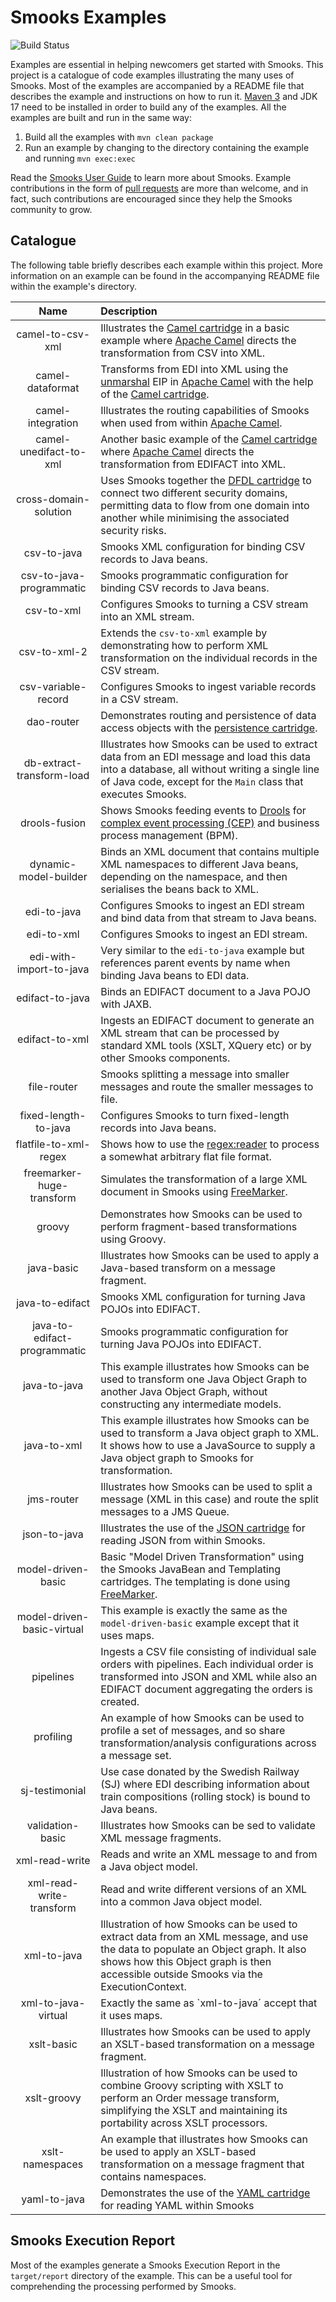 Smooks Examples
===============

![Build Status](https://github.com/smooks/smooks-examples/workflows/CI/badge.svg)

Examples are essential in helping newcomers get started with Smooks. This project is a catalogue of code examples illustrating the many uses of Smooks. Most of the examples are accompanied by a README file that describes the example and instructions on how to run it. [Maven 3](https://maven.apache.org/) and JDK 17 need to be installed in order to build any of the examples. All the examples are built and run in the same way:

1. Build all the examples with `mvn clean package`
2. Run an example by changing to the directory containing the example and running `mvn exec:exec`

Read the [Smooks User Guide](https://www.smooks.org/v2/documentation/) to learn more about Smooks. Example contributions in the form of [pull requests](https://github.com/smooks/smooks-examples/pulls) are more than welcome, and in fact, such contributions are encouraged since they help the Smooks community to grow.

## Catalogue

The following table briefly describes each example within this project. More information on an example can be found in the accompanying README file within the example's directory.

|           **Name**           | **Description**                                                                                                                                                                                                                                                                                                                               |
|:----------------------------:|:----------------------------------------------------------------------------------------------------------------------------------------------------------------------------------------------------------------------------------------------------------------------------------------------------------------------------------------------|
|       camel-to-csv-xml       | Illustrates the [Camel cartridge](https://github.com/smooks/smooks-camel-cartridge) in a basic example where [Apache Camel](https://camel.apache.org/) directs the transformation from CSV into XML.                                                                                                                                          |
|       camel-dataformat       | Transforms from EDI into XML using the [unmarshal](https://camel.apache.org/components/next/eips/unmarshal-eip.html) EIP in [Apache Camel](https://camel.apache.org/) with the help of the [Camel cartridge](https://github.com/smooks/smooks-camel-cartridge).                                                                               |
|      camel-integration       | Illustrates the routing capabilities of Smooks when used from within [Apache Camel](https://camel.apache.org/).                                                                                                                                                                                                                               |
|    camel-unedifact-to-xml    | Another basic example of the [Camel cartridge](https://github.com/smooks/smooks-camel-cartridge) where [Apache Camel](https://camel.apache.org/) directs the transformation from EDIFACT into XML.                                                                                                                                            |
|    cross-domain-solution     | Uses Smooks together the [DFDL cartridge](https://github.com/smooks/smooks-dfdl-cartridge) to connect two different security domains, permitting data to flow from one domain into another while minimising the associated security risks.                                                                                                    |
|         csv-to-java          | Smooks XML configuration for binding CSV records to Java beans.                                                                                                                                                                                                                                                                               |
|   csv-to-java-programmatic   | Smooks programmatic configuration for binding CSV records to Java beans.                                                                                                                                                                                                                                                                      |
|          csv-to-xml          | Configures Smooks to turning a CSV stream into an XML stream.                                                                                                                                                                                                                                                                                 |
|         csv-to-xml-2         | Extends the `csv-to-xml` example by demonstrating how to perform XML transformation on the individual records in the CSV stream.                                                                                                                                                                                                              |
|     csv-variable-record      | Configures Smooks to ingest variable records in a CSV stream.                                                                                                                                                                                                                                                                                 |
|          dao-router          | Demonstrates routing and persistence of data access objects with the [persistence cartridge](https://github.com/smooks/smooks-persistence-cartridge).                                                                                                                                                                                         |
|  db-extract-transform-load   | Illustrates how Smooks can be used to extract data from an EDI message and load this data into a database, all without writing a single line of Java code, except for the `Main` class that executes Smooks.                                                                                                                                  |
|        drools-fusion         | Shows Smooks feeding events to [Drools](https://www.drools.org/) for [complex event processing (CEP)](https://en.wikipedia.org/wiki/Complex_event_processing) and business process management (BPM).                                                                                                                                          |
|    dynamic-model-builder     | Binds an XML document that contains multiple XML namespaces to different Java beans, depending on the namespace, and then serialises the beans back to XML.                                                                                                                                                                                   |
|         edi-to-java          | Configures Smooks to ingest an EDI stream and bind data from that stream to Java beans.                                                                                                                                                                                                                                                       |
|          edi-to-xml          | Configures Smooks to ingest an EDI stream.                                                                                                                                                                                                                                                                                                    |
|   edi-with-import-to-java    | Very similar to the `edi-to-java` example but references parent events by name when binding Java beans to EDI data.                                                                                                                                                                                                                           |
|       edifact-to-java        | Binds an EDIFACT document to a Java POJO with JAXB.                                                                                                                                                                                                                                                                                           |
|        edifact-to-xml        | Ingests an EDIFACT document to generate an XML stream that can be processed by standard XML tools (XSLT, XQuery etc) or by other Smooks components.                                                                                                                                                                                           |
|         file-router          | Smooks splitting a message into smaller messages and route the smaller messages to file.                                                                                                                                                                                                                                                      |
|     fixed-length-to-java     | Configures Smooks to turn fixed-length records into Java beans.                                                                                                                                                                                                                                                                               |
|    flatfile-to-xml-regex     | Shows how to use the <regex:reader> to process a somewhat arbitrary flat file format.                                                                                                                                                                                                                                                         |
|  freemarker-huge-transform   | Simulates the transformation of a large XML document in Smooks using [FreeMarker](https://freemarker.apache.org/index.html).                                                                                                                                                                                                                  |
|            groovy            | Demonstrates how Smooks can be used to perform fragment-based transformations using Groovy.                                                                                                                                                                                                                                                   |
|          java-basic          | Illustrates how Smooks can be used to apply a Java-based transform on a message fragment.                                                                                                                                                                                                                                                     |
|       java-to-edifact        | Smooks XML configuration for turning Java POJOs into EDIFACT.                                                                                                                                                                                                                                                                                 |
| java-to-edifact-programmatic | Smooks programmatic configuration for turning Java POJOs into EDIFACT.                                                                                                                                                                                                                                                                        |
|         java-to-java         | This example illustrates how Smooks can be used to transform one Java Object Graph to another Java Object Graph, without constructing any intermediate models.                                                                                                                                                                                |
|         java-to-xml          | This example illustrates how Smooks can be used to transform a Java object graph to XML.  It shows how to use a JavaSource to supply a Java object graph to Smooks for transformation.                                                                                                                                                        |
|          jms-router          | Illustrates how Smooks can be used to split a message (XML in this case) and route the split messages to a JMS Queue.                                                                                                                                                                                                                         |
|         json-to-java         | Illustrates the use of the [JSON cartridge](https://github.com/smooks/smooks-json-cartridge) for reading JSON from within Smooks.                                                                                                                                                                                                             |
|      model-driven-basic      | Basic "Model Driven Transformation" using the Smooks JavaBean and Templating cartridges.  The templating is done using [FreeMarker](https://freemarker.apache.org/index.html).                                                                                                                                                                |
|  model-driven-basic-virtual  | This example is exactly the same as the `model-driven-basic` example except that it uses maps.                                                                                                                                                                                                                                                |
|          pipelines           | Ingests a CSV file consisting of individual sale orders with pipelines. Each individual order is transformed into JSON and XML while also an EDIFACT document aggregating the orders is created.                                                                                                                                              |
|          profiling           | An example of how Smooks can be used to profile a set of messages, and so share transformation/analysis configurations across a message set.                                                                                                                                                                                                  |
|        sj-testimonial        | Use case donated by the Swedish Railway (SJ) where EDI describing information about train compositions (rolling stock) is bound to Java beans.                                                                                                                                                                                                |
|       validation-basic       | Illustrates how Smooks can be sed to validate XML message fragments.                                                                                                                                                                                                                                                                          |
|        xml-read-write        | Reads and write an XML message to and from a Java object model.                                                                                                                                                                                                                                                                               |
|   xml-read-write-transform   | Read and write different versions of an XML into a common Java object model.                                                                                                                                                                                                                                                                  |
|         xml-to-java          | Illustration of how Smooks can be used to extract data from an XML message, and use the data to populate an Object graph.  It also shows how this Object graph is then accessible outside Smooks via the ExecutionContext.                                                                                                                    |
|     xml-to-java-virtual      | Exactly the same as `xml-to-java´ accept that it uses maps.                                                                                                                                                                                                                                                                                   |
|          xslt-basic          | Illustrates how Smooks can be used to apply an XSLT-based transformation on a message fragment.                                                                                                                                                                                                                                               |
|         xslt-groovy          | Illustration of how Smooks can be used to combine Groovy scripting with XSLT to perform an Order message transform, simplifying the XSLT and maintaining its portability across XSLT processors.                                                                                                                                              |
|       xslt-namespaces        | An example that illustrates how Smooks can be used to apply an XSLT-based transformation on a message fragment that contains namespaces.                                                                                                                                                                                                      |
|         yaml-to-java         | Demonstrates the use of the [YAML cartridge](https://github.com/smooks/smooks-yaml-cartridge/) for reading YAML within Smooks                                                                                                                                                                                                                 |

## Smooks Execution Report

Most of the examples generate a Smooks Execution Report in the `target/report` directory of the example.  This can be a useful tool for comprehending the processing performed by Smooks.